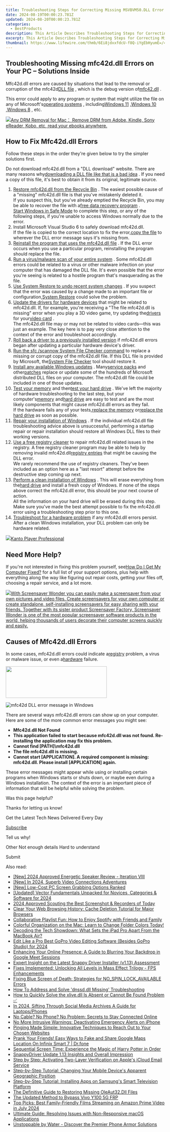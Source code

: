 ```yaml
---
title: Troubleshooting Steps for Correcting Missing MSVBVM50.DLL Error Messages
date: 2024-08-19T00:00:23.781Z
updated: 2024-08-20T00:00:23.781Z
categories:
  - BestProducts
description: This Article Describes Troubleshooting Steps for Correcting Missing MSVBVM50.DLL Error Messages
excerpt: This Article Describes Troubleshooting Steps for Correcting Missing MSVBVM50.DLL Error Messages
thumbnail: https://www.lifewire.com/thmb/6Ei8jdxxfdcU-f8Q-iYgEbHyumE=/400x300/filters:no_upscale():max_bytes(150000):strip_icc():format(webp)/msvbvm50-dll-error-be30920a664c46c2a0f15478417786bd.jpg
---
```


## Troubleshooting Missing mfc42d.dll Errors on Your PC – Solutions Inside
 Mfc42d.dll errors are caused by situations that lead to the removal or corruption of the mfc42d[DLL file](https://www.lifewire.com/what-is-a-dll-file-2625852) , which is the debug version of[mfc42.dll](https://www.lifewire.com/how-to-fix-mfc42-dll-not-found-or-missing-errors-2623635) .  
  
 This error could apply to any program or system that might utilize the file on any of Microsoft's[operating systems](https://www.lifewire.com/operating-systems-2625912) , including[Windows 11](https://www.lifewire.com/windows-11-5188930) ,[Windows 10](https://www.lifewire.com/windows-10-2626217) ,[Windows 8](https://www.lifewire.com/windows-8-2626235) , etc.

<!-- affiliate ads begin -->
<a href="https://secure.2checkout.com/order/checkout.php?PRODS=4600114&QTY=1&AFFILIATE=108875&CART=1"><img src="https://www.epubor.com/images/drm-removal-feature2.png" border="0">Any DRM Removal for Mac： Remove DRM from Adobe, Kindle, Sony eReader, Kobo, etc, read your ebooks anywhere.</a>
<!-- affiliate ads end -->
## How to Fix Mfc42d.dll Errors

 Follow these steps in the order they're given below to try the simpler solutions first.

 Do not download mfc42d.dll from a "DLL download" website. There are many reasons why[downloading a DLL file like that is a bad idea](https://www.lifewire.com/important-reasons-not-to-download-dll-files-2624455) . If you need a copy of this file, it's best to obtain it from its original, legitimate source.

1. [Restore mfc42d.dll from the Recycle Bin](https://www.lifewire.com/how-to-restore-deleted-files-from-the-recycle-bin-2624515) . The easiest possible cause of a "missing" mfc42d.dll file is that you've mistakenly deleted it.  
 If you suspect this, but you've already emptied the Recycle Bin, you may be able to recover the file with a[free data recovery program](https://www.lifewire.com/free-data-recovery-software-tools-2622893) .  
[Start Windows in Safe Mode](https://www.lifewire.com/how-do-i-start-windows-in-safe-mode-2624480) to complete this step, or any of the following steps, if you're unable to access Windows normally due to the error.
2. Install Microsoft Visual Studio 6 to safely download mfc42d.dll.  
 If the file is copied to the correct location to fix the error,[copy the file](https://www.lifewire.com/how-do-i-copy-a-file-in-windows-2619210) to wherever the DLL error message says it's missing from.
3. [Reinstall the program that uses the mfc42d.dll file](https://www.lifewire.com/what-is-the-proper-way-to-reinstall-a-software-program-2624478) . If the DLL error occurs when you use a particular program, reinstalling the program should replace the file.
4. [Run a virus/malware scan of your entire system](https://www.lifewire.com/properly-scan-your-computer-for-viruses-and-other-malware-2624526) . Some mfc42d.dll errors could be related to a virus or other malware infection on your computer that has damaged the DLL file. It's even possible that the error you're seeing is related to a hostile program that's masquerading as the file.
5. [Use System Restore to undo recent system changes](https://www.lifewire.com/how-to-use-system-restore-in-windows-2626131) . If you suspect that the error was caused by a change made to an important file or configuration,[System Restore](https://www.lifewire.com/what-is-system-restore-2626022) could solve the problem.
6. [Update the drivers for hardware devices](https://www.lifewire.com/how-to-update-drivers-in-windows-2619214) that might be related to mfc42d.dll. If, for example, you're receiving a "The file mfc42d.dll is missing" error when you play a 3D video game, try updating the[drivers](https://www.lifewire.com/what-is-a-device-driver-2625796) for your[video card](https://www.lifewire.com/what-is-a-video-card-2618161) .  
 The mfc42d.dll file may or may not be related to video cards—this was just an example. The key here is to pay very close attention to the context of the error and troubleshoot accordingly.
7. [Roll back a driver to a previously installed version](https://www.lifewire.com/how-to-roll-back-a-driver-in-windows-2619217) if mfc42d.dll errors began after updating a particular hardware device's driver.
8. [Run the sfc /scannow System File Checker command](https://www.lifewire.com/how-to-use-sfc-scannow-to-repair-windows-system-files-2626161) to replace a missing or corrupt copy of the mfc42d.dll file. If this DLL file is provided by Microsoft, the[System File Checker](https://www.lifewire.com/sfc-command-system-file-checker-2626020) tool should restore it.
9. [Install any available Windows updates](https://www.lifewire.com/how-to-check-for-install-windows-updates-2624596) . Many[service packs](https://www.lifewire.com/what-is-a-service-pack-2626010) and other[patches](https://www.lifewire.com/what-is-a-patch-2625960) replace or update some of the hundreds of Microsoft distributed DLL files on your computer. The mfc42d.dll file could be included in one of those updates.
10. [Test your memory](https://www.lifewire.com/free-memory-test-programs-2626178) and then[test your hard drive](https://www.lifewire.com/free-hard-drive-testing-programs-2626183) . We've left the majority of hardware troubleshooting to the last step, but your computer's[memory](https://www.lifewire.com/what-is-random-access-memory-ram-2618159) and[hard drive](https://www.lifewire.com/what-is-a-hard-disk-drive-2618152) are easy to test and are the most likely components that might cause mfc42d.dll errors as they fail.  
 If the hardware fails any of your tests,[replace the memory](https://www.lifewire.com/how-to-replace-the-memory-ram-in-a-computer-2626201) or[replace the hard drive](https://www.lifewire.com/how-to-replace-a-hard-drive-2626200) as soon as possible.
11. [Repair your installation of Windows](https://www.lifewire.com/how-do-i-automatically-repair-windows-problems-2624907) . If the individual mfc42d.dll file troubleshooting advice above is unsuccessful, performing a startup repair or repair installation should restore all Windows DLL files to their working versions.
12. [Use a free registry cleaner](https://www.lifewire.com/free-registry-cleaners-2626176) to repair mfc42d.dll related issues in the registry. A free registry cleaner program may be able to help by removing invalid mfc42d.dll[registry entries](https://www.lifewire.com/what-is-a-registry-key-2625999) that might be causing the DLL error.  
 We rarely recommend the use of registry cleaners. They've been included as an option here as a "last resort" attempt before the destructive step coming up next.
13. [Perform a clean installation of Windows](https://www.lifewire.com/how-to-clean-install-windows-2624904) . This will erase everything from the[hard drive](https://www.lifewire.com/what-is-a-hard-disk-drive-2618152) and install a fresh copy of Windows. If none of the steps above correct the mfc42d.dll error, this should be your next course of action.  
 All the information on your hard drive will be erased during this step. Make sure you've made the best attempt possible to fix the mfc42d.dll error using a troubleshooting step prior to this one.
14. [Troubleshoot for a hardware problem](https://www.lifewire.com/fix-a-dll-issue-caused-by-a-hardware-problem-2624493) if any mfc42d.dll errors persist. After a clean Windows installation, your DLL problem can only be hardware related.

<!-- affiliate ads begin -->
<a href="https://secure.2checkout.com/order/checkout.php?PRODS=4742929&QTY=1&AFFILIATE=108875&CART=1"><img src="https://secure.avangate.com/images/merchant/e09fdffe648a30658a9657bbed7b2388/products/boxshot(2).png" border="0">Kanto Player Professional</a>
<!-- affiliate ads end -->
## Need More Help?

 If you're not interested in fixing this problem yourself, see[How Do I Get My Computer Fixed?](https://www.lifewire.com/how-do-i-get-my-computer-fixed-2625167) for a full list of your support options, plus help with everything along the way like figuring out repair costs, getting your files off, choosing a repair service, and a lot more.

<!-- affiliate ads begin -->
<a href="https://secure.2checkout.com/order/checkout.php?PRODS=195080&QTY=1&AFFILIATE=108875&CART=1"><img src="https://www.blumentals.net/scrwonder/images/screensaver-software.png" border="0">With Screensaver Wonder you can easily make a screensaver from your own pictures and video files. Create screensavers for your own computer or create standalone, self-installing screensavers for easy sharing with your friends. Together with its sister product Screensaver Factory, Screensaver Wonder is one of the most popular screensaver software products in the world, helping thousands of users decorate their computer screens quickly and easily.</a>
<!-- affiliate ads end -->
## Causes of Mfc42d.dll Errors

 In some cases, mfc42d.dll errors could indicate a[registry](https://www.lifewire.com/windows-registry-2625992) problem, a virus or malware issue, or even a[hardware](https://www.lifewire.com/computer-hardware-2625895) failure.

<!-- affiliate ads begin -->
<a href="https://godlikehost.sjv.io/c/5597632/1920054/21774" target="_top" id="1920054"><img src="//a.impactradius-go.com/display-ad/21774-1920054" border="0" alt="" width="320" height="100"/></a><img height="0" width="0" src="https://imp.pxf.io/i/5597632/1920054/21774" style="position:absolute;visibility:hidden;" border="0" />
<!-- affiliate ads end -->
![mfc42d DLL error message in Windows](https://www.lifewire.com/thmb/9-OyBiAFlHzu5wxvtGlgn_zNcpQ=/1500x0/filters:no_upscale():max_bytes(150000):strip_icc():format(webp)/mfc42d-dll-error-message-5af067e543a10300367c0381.png)

 There are several ways mfc42d.dll errors can show up on your computer. Here are some of the more common error messages you might see:

* **Mfc42d.dll Not Found**
* **This application failed to start because mfc42d.dll was not found. Re-installing the application may fix this problem.**
* **Cannot find \[PATH\]\\mfc42d.dll**
* **The file mfc42d.dll is missing.**
* **Cannot start \[APPLICATION\]. A required component is missing: mfc42d.dll. Please install \[APPLICATION\] again.**

 These error messages might appear while using or installing certain programs when Windows starts or shuts down, or maybe even during a Windows installation. The context of the error is an important piece of information that will be helpful while solving the problem.

Was this page helpful?

Thanks for letting us know!

 Get the Latest Tech News Delivered Every Day

[Subscribe](https://www.lifewire.com/#)

Tell us why!

 Other  Not enough details  Hard to understand

 Submit

<ins class="adsbygoogle"
     style="display:block"
     data-ad-format="autorelaxed"
     data-ad-client="ca-pub-7571918770474297"
     data-ad-slot="1223367746"></ins>



<ins class="adsbygoogle"
     style="display:block"
     data-ad-client="ca-pub-7571918770474297"
     data-ad-slot="8358498916"
     data-ad-format="auto"
     data-full-width-responsive="true"></ins>

<span class="atpl-alsoreadstyle">Also read:</span>
<div><ul>
<li><a href="https://screen-mirroring-recording.techidaily.com/new-2024-approved-energetic-speaker-review-iteration-viii/"><u>[New] 2024 Approved  Energetic Speaker Review - Iteration VIII</u></a></li>
<li><a href="https://on-screen-recording.techidaily.com/new-in-2024-superb-video-connections-adventures/"><u>[New] In 2024, Superb Video Connections Adventures</u></a></li>
<li><a href="https://video-capture.techidaily.com/new-low-cost-pc-screen-grabbing-options-ranked/"><u>[New] Low-Cost PC Screen Grabbing Options Ranked</u></a></li>
<li><a href="https://vp-tips.techidaily.com/updated-vector-fundamentals-unpacked-for-novices-categories-and-software-for-2024/"><u>[Updated] Vector Fundamentals Unpacked for Novices, Categories & Software for 2024</u></a></li>
<li><a href="https://on-screen-recording.techidaily.com/2024-approved-scouting-the-best-screenshot-and-recorders-of-today/"><u>2024 Approved  Scouting the Best Screenshot & Recorders of Today</u></a></li>
<li><a href="https://tech-renaissance.techidaily.com/clear-your-web-browsing-history-cache-deletion-tutorial-for-major-browsers/"><u>Clear Your Web Browsing History: Cache Deletion Tutorial for Major Browsers</u></a></li>
<li><a href="https://tech-renaissance.techidaily.com/collaborative-playlist-fun-how-to-enjoy-spotify-with-friends-and-family/"><u>Collaborative Playlist Fun: How to Enjoy Spotify with Friends and Family</u></a></li>
<li><a href="https://tech-renaissance.techidaily.com/colorful-organization-on-the-mac-learn-to-change-folder-colors-today/"><u>Colorful Organization on the Mac: Learn to Change Folder Colors Today!</u></a></li>
<li><a href="https://tech-renaissance.techidaily.com/decoding-the-tech-showdown-what-sets-the-ipad-pro-apart-from-the-macbook-air/"><u>Decoding the Tech Showdown: What Sets the iPad Pro Apart From the MacBook Air?</u></a></li>
<li><a href="https://smart-video-creator.techidaily.com/edit-like-a-pro-best-gopro-video-editing-software-besides-gopro-studio-for-2024/"><u>Edit Like a Pro Best GoPro Video Editing Software (Besides GoPro Studio) for 2024</u></a></li>
<li><a href="https://tech-renaissance.techidaily.com/enhancing-your-online-presence-a-guide-to-blurring-your-backdrop-in-google-meet-sessions/"><u>Enhancing Your Online Presence: A Guide to Blurring Your Backdrop in Google Meet Sessions</u></a></li>
<li><a href="https://tech-renaissance.techidaily.com/expert-insight-on-the-latest-snappy-driver-installer-v113-assessment/"><u>Expert Insight on the Latest Snappy Driver Installer (v1.13) Assessment</u></a></li>
<li><a href="https://win-able.techidaily.com/fixes-implemented-unlocking-all-levels-in-mass-effect-trilogy-fps-enhancements/"><u>Fixes Implemented: Unlocking All Levels in Mass Effect Trilogy - FPS Enhancements</u></a></li>
<li><a href="https://tech-renaissance.techidaily.com/fixing-blue-screen-of-death-strategies-for-nospinlockavailable-errors/"><u>Fixing Blue Screen of Death: Strategies for NO_SPIN_LOCK_AVAILABLE Errors</u></a></li>
<li><a href="https://tech-renaissance.techidaily.com/how-to-address-and-solve-dnssddll-missing-troubleshooting/"><u>How To Address and Solve 'dnssd.dll Missing' Troubleshooting</u></a></li>
<li><a href="https://tech-renaissance.techidaily.com/how-to-quickly-solve-the-xlivedll-is-absent-or-cannot-be-found-problem/"><u>How to Quickly Solve the xlive.dll Is Absent or Cannot Be Found Problem ✅</u></a></li>
<li><a href="https://facebook-clips.techidaily.com/in-2024-sifting-through-social-media-archives-a-guide-for-laptopsphones/"><u>In 2024, Sifting Through Social Media Archives  A Guide for Laptops/Phones</u></a></li>
<li><a href="https://tech-renaissance.techidaily.com/no-cable-no-phone-no-problem-secrets-to-stay-connected-online/"><u>No Cable? No Phone? No Problem: Secrets to Stay Connected Online</u></a></li>
<li><a href="https://tech-renaissance.techidaily.com/no-more-intrusive-warnings-deactivating-emergency-alerts-on-iphone/"><u>No More Intrusive Warnings: Deactivating Emergency Alerts on iPhone</u></a></li>
<li><a href="https://tech-renaissance.techidaily.com/pinging-made-simple-innovative-techniques-to-reach-out-to-your-chosen-websites/"><u>Pinging Made Simple: Innovative Techniques to Reach Out to Your Chosen Websites</u></a></li>
<li><a href="https://fake-location.techidaily.com/prank-your-friends-easy-ways-to-fake-and-share-google-maps-location-on-infinix-smart-7-drfone-by-drfone-virtual-android/"><u>Prank Your Friends! Easy Ways to Fake and Share Google Maps Location On Infinix Smart 7 | Dr.fone</u></a></li>
<li><a href="https://tech-renaissance.techidaily.com/sequential-screen-time-experience-the-magic-of-harry-potter-in-order/"><u>Sequential Screen Time: Experience the Magic of Harry Potter in Order</u></a></li>
<li><a href="https://tech-renaissance.techidaily.com/snappydriver-update-113-insights-and-overall-impression/"><u>SnappyDriver Update 1.13 Insights and Overall Impression</u></a></li>
<li><a href="https://tech-renaissance.techidaily.com/step-by-step-activating-two-layer-verification-on-apples-icloud-email-service/"><u>Step by Step: Activating Two-Layer Verification on Apple's iCloud Email Service</u></a></li>
<li><a href="https://tech-renaissance.techidaily.com/step-by-step-tutorial-changing-your-mobile-devices-apparent-geographic-position/"><u>Step-by-Step Tutorial: Changing Your Mobile Device's Apparent Geographic Position</u></a></li>
<li><a href="https://tech-renaissance.techidaily.com/step-by-step-tutorial-installing-apps-on-samsungs-smart-television-platform/"><u>Step-by-Step Tutorial: Installing Apps on Samsung's Smart Television Platform</u></a></li>
<li><a href="https://tech-renaissance.techidaily.com/the-definitive-guide-to-restoring-missing-oleaut32dll-files/"><u>The Definitive Guide to Restoring Missing OleAut32.Dll Files</u></a></li>
<li><a href="https://bypass-frp.techidaily.com/the-updated-method-to-bypass-vivo-y100-5g-frp-by-drfone-android/"><u>The Updated Method to Bypass Vivo Y100 5G FRP</u></a></li>
<li><a href="https://tech-renaissance.techidaily.com/top-picks-best-family-friendly-films-streaming-on-amazon-prime-video-in-july-2024/"><u>Top Picks: Best Family-Friendly Films Streaming on Amazon Prime Video in July 2024</u></a></li>
<li><a href="https://tech-renaissance.techidaily.com/ultimate-guide-resolving-issues-with-non-responsive-macos-applications/"><u>Ultimate Guide: Resolving Issues with Non-Responsive macOS Applications</u></a></li>
<li><a href="https://tech-renaissance.techidaily.com/unstoppable-by-water-discover-the-premier-phone-armor-solutions/"><u>Unstoppable by Water - Discover the Premier Phone Armor Solutions</u></a></li>
</ul></div>
